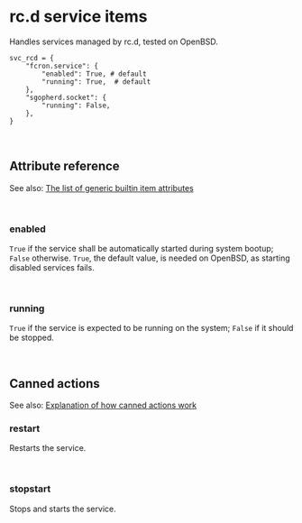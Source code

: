 # rc.d service items

Handles services managed by rc.d, tested on OpenBSD.

    svc_rcd = {
        "fcron.service": {
            "enabled": True, # default
            "running": True,  # default
        },
        "sgopherd.socket": {
            "running": False,
        },
    }

<br>

## Attribute reference

See also: [The list of generic builtin item attributes](../repo/bundles.md#builtin-item-attributes)

<br>

### enabled

`True` if the service shall be automatically started during system bootup; `False` otherwise. `True`, the default value, is needed on OpenBSD, as starting disabled services fails.

<br>

### running

`True` if the service is expected to be running on the system; `False` if it should be stopped.

<br>

## Canned actions

See also: [Explanation of how canned actions work](../repo/bundles.md#canned-actions)

### restart

Restarts the service.

<br>

### stopstart

Stops and starts the service.
